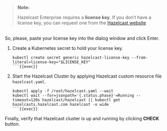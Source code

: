 > **Note:**
> 
> Hazelcast Enterprise requires a **license key**. If you don’t have a license key, you can request one from the [Hazelcast website](http://trialrequest.hazelcast.com/)
<br>
So, please, paste your license key into the dialog window and click Enter.

1. Create a Kubernetes secret to hold your license key.
    ```
    kubectl create secret generic hazelcast-license-key --from-literal=license-key="$LICENSE_KEY"
    ```{{exec}}
   
2. Start the Hazelcast Cluster by applying Hazelcast custom resource file `hazelcast.yaml`.
    ```
    kubectl apply -f /root/hazelcast.yaml --wait
    kubectl wait --for=jsonpath='{.status.phase}'=Running --timeout=120s hazelcast/hazelcast || kubectl get hazelcasts.hazelcast.com hazelcast -o wide
    ```{{exec}}

Finally, verify that Hazelcast cluster is up and running by clicking **CHECK** button.

